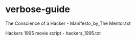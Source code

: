 # verbose-guide
The Conscience of a Hacker - Manifesto_by_The Mentor.txt

Hackers 1995 movie script - hackers_1995.txt
